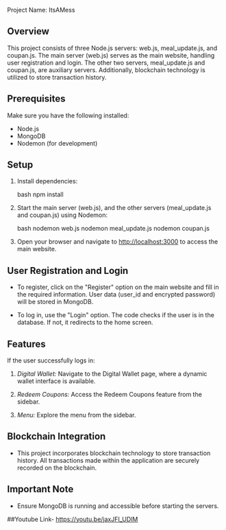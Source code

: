 Project Name: ItsAMess

## Overview

This project consists of three Node.js servers: web.js, meal_update.js, and coupan.js. The main server (web.js) serves as the main website, handling user registration and login. The other two servers, meal_update.js and coupan.js, are auxiliary servers. Additionally, blockchain technology is utilized to store transaction history.

## Prerequisites

Make sure you have the following installed:

- Node.js
- MongoDB
- Nodemon (for development)

## Setup

1. Install dependencies:

    bash
    npm install
    

2. Start the main server (web.js), and the other servers (meal_update.js and coupan.js) using Nodemon:

    bash
    nodemon web.js
    nodemon meal_update.js
    nodemon coupan.js
    

3. Open your browser and navigate to [http://localhost:3000](http://localhost:3000) to access the main website.

## User Registration and Login

- To register, click on the "Register" option on the main website and fill in the required information. User data (user_id and encrypted password) will be stored in MongoDB.

- To log in, use the "Login" option. The code checks if the user is in the database. If not, it redirects to the home screen.

## Features

If the user successfully logs in:

1. *Digital Wallet:* Navigate to the Digital Wallet page, where a dynamic wallet interface is available.

2. *Redeem Coupons:* Access the Redeem Coupons feature from the sidebar.

3. *Menu:* Explore the menu from the sidebar.

## Blockchain Integration

- This project incorporates blockchain technology to store transaction history. All transactions made within the application are securely recorded on the blockchain.

## Important Note

- Ensure MongoDB is running and accessible before starting the servers.

##Youtube Link-
https://youtu.be/jaxJFI_UDlM

